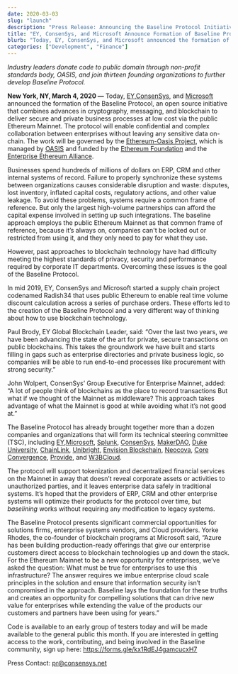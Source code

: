 ```yaml
---
date: 2020-03-03
slug: "launch"
description: "Press Release: Announcing the Baseline Protocol Initiative"
title: "EY, ConsenSys, and Microsoft Announce Formation of Baseline Protocol Initiative to Make Ethereum Mainnet Safe and Effective for Enterprises"
blurb: "Today, ​EY, ​ConsenSys​, and ​Microsoft announced the formation of the Baseline Protocol, an open source initiative that combines advances in cryptography, messaging, and blockchain to deliver secure and private business processes at low cost via the public Ethereum Mainnet..."
categories: ["Development", "Finance"]
---
```


*Industry leaders donate code to public domain through non-profit standards body, OASIS, and join thirteen founding organizations to further develop Baseline Protocol.*

**New York, NY, March 4, 2020 —** ​Today, [​EY](https://www.ey.com/en_gl/blockchain/blockchain-platforms), [​ConsenSys](https://consensys.net/)​, and [​Microsoft](https://www.microsoft.com/en-us/) announced the formation of the Baseline Protocol, an open source initiative that combines advances in cryptography, messaging, and blockchain to deliver secure and private business processes at low cost via the public Ethereum Mainnet. The protocol will enable confidential and complex collaboration between enterprises without leaving any sensitive data on-chain. The work will be governed by the ​[Ethereum-Oasis Project](https://github.com/ethereum/oasis-open-project)​, which is managed by ​[OASIS](https://oasis-open-projects.org/) and funded by the [Ethereum Foundation​](https://ethereum.org/) and the ​[Enterprise Ethereum Alliance​](https://entethalliance.org/).

Businesses spend hundreds of millions of dollars on ERP, CRM and other internal systems of record. Failure to properly synchronize these systems between organizations causes considerable disruption and waste: disputes, lost inventory, inflated capital costs, regulatory actions, and other value leakage. To avoid these problems, systems require a common frame of reference. But only the largest high-volume partnerships can afford the capital expense involved in setting up such integrations. The baseline approach employs the public Ethereum Mainnet as that common frame of reference, because it’s always on, companies can't be locked out or restricted from using it, and they only need to pay for what they use.

However, past approaches to blockchain technology have had difficulty meeting the highest standards of privacy, security and performance required by corporate IT departments. Overcoming these issues is the goal of the Baseline Protocol.

In mid 2019, EY, ConsenSys and Microsoft started a supply chain project codenamed Radish34 that uses public Ethereum to enable real time volume discount calculation across a series of purchase orders. These efforts led to the creation of the Baseline Protocol and a very different way of thinking about how to use blockchain technology.

Paul Brody, EY Global Blockchain Leader, said: “Over the last two years, we have been advancing the state of the art for private, secure transactions on public blockchains. This takes the groundwork we have built and starts filling in gaps such as enterprise directories and private business logic, so companies will be able to run end-to-end processes like procurement with strong security.”

John Wolpert, ConsenSys’ Group Executive for Enterprise Mainnet, added: “A lot of people think of blockchains as the place to record transactions But what if we thought of the Mainnet as middleware? This approach takes advantage of what the Mainnet is good at while avoiding what it’s not good at.”

The Baseline Protocol has already brought together more than a dozen companies and organizations that will form its technical steering committee (TSC), including ​[EY​](https://www.ey.com/en_gl/blockchain/blockchain-platforms),​ [Microsoft](https://www.microsoft.com/en-us/)​, [Splunk](https://www.splunk.com/)​, [​ConsenSys](https://consensys.net/)​, [​MakerDAO](https://makerdao.com/en/)​, [​Duke University](https://pratt.duke.edu/)​, [​ChainLink](https://chain.link/)​, [​Unibright](https://unibright.io/)​, [​Envision Blockchain](https://envisionblockchain.com/)​, [Neocova](https://neocova.com/)​, [​Core Convergence​](https://www.coreconvergence.us/), ​[Provide](https://provide.services/)​, and [​W3BCloud](http://w3bcloud.com/)​.

The protocol will support tokenization and decentralized financial services on the Mainnet in away that doesn’t reveal corporate assets or activities to unauthorized parties, and it leaves enterprise data safely in traditional systems. It’s hoped that the providers of ERP, CRM and other enterprise systems will optimize their products for the protocol over time, but *​baselining* works without requiring any modification to legacy systems.

The Baseline Protocol presents significant commercial opportunities for solutions firms, enterprise systems vendors, and Cloud providers. Yorke Rhodes, the co-founder of blockchain programs at Microsoft said, “Azure has been building production-ready offerings that give our enterprise customers direct access to blockchain technologies up and down the stack.  For the Ethereum Mainnet to be a new opportunity for enterprises, we’ve asked the question: What must be true for enterprises to use this infrastructure? The answer requires we imbue enterprise cloud scale principles in the solution and ensure that information security isn’t compromised in the approach. Baseline lays the foundation for these truths and creates an opportunity for compelling solutions that can drive new value for enterprises while extending the value of the products our customers and partners have been using for years.”

Code is available to an early group of  testers today and will be made available to the general public this month. If you are interested in getting access to the work, contributing, and being involved in the Baseline community, sign up here: ​https://forms.gle/kx1RdEJ4gamcucxH7

Press Contact:
pr@consensys.net
